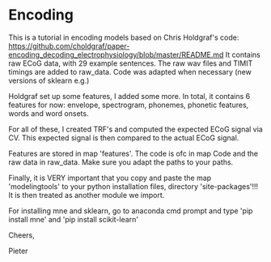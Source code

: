 # Encoding


This is a tutorial in encoding models based on Chris Holdgraf's code: https://github.com/choldgraf/paper-encoding_decoding_electrophysiology/blob/master/README.md
It contains raw ECoG data, with 29 example sentences. The raw wav files and TIMIT timings are added to raw_data. Code was adapted when necessary (new versions of sklearn e.g.)


Holdgraf set up some features, I added some more. In total, it contains 6 features for now: envelope, spectrogram, phonemes, phonetic features, words and word onsets.


For all of these, I created TRF's and computed the expected ECoG signal via CV. This expected signal is then compared to the actual ECoG signal.


Features are stored in map 'features'. The code is ofc in map Code and the raw data in raw_data. Make sure you adapt the paths to your paths.


Finally, it is VERY important that you copy and paste the map 'modelingtools' to your python installation files, directory 'site-packages'!!! It is then treated as
another module we import.


For installing mne and sklearn, go to anaconda cmd prompt and type 'pip install mne' and 'pip install scikit-learn'




Cheers,

Pieter
